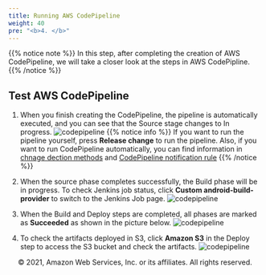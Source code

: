 ```yaml
---
title: Running AWS CodePipeline
weight: 40
pre: "<b>4. </b>"
---
```


{{% notice note %}}
In this step, after completing the creation of AWS CodePipeline, we will take a closer look at the steps in AWS CodePipline.
{{% /notice %}}

## Test AWS CodePipeline

1. When you finish creating the CodePipeline, the pipeline is automatically executed, and you can see that the Source stage changes to In progress.
![codepipeline](/images/execution/initialexecution.png)
{{% notice info %}}
If you want to run the pipeline yourself, press **Release change** to run the pipeline. Also, if you want to run CodePipeline automatically, you can find information in [chnage dection methods](https://docs.aws.amazon.com/codepipeline/latest/userguide/pipelines-about-starting.html#change-detection-methods) and   [CodePipeline notification rule](https://docs.aws.amazon.com/dtconsole/latest/userguide/getting-started-pipeline.html)
{{% /notice %}}

2. When the source phase completes successfully, the Build phase will be in progress. To check Jenkins job status, click **Custom android-build-provider** to switch to the Jenkins Job page.
![codepipeline](/images/execution/jenkins.png)

3. When the Build and Deploy steps are completed, all phases are marked as **Succeeded** as shown in the picture below.
![codepipeline](/images/execution/pipeline.png)

4. To check the artifacts deployed in S3, click **Amazon S3** in the Deploy step to access the S3 bucket and check the artifacts.
![codepipeline](/images/execution/s3.png)

<!--앞으로 해야할일
AMI로 설치과정을 간단하게 만들기,
Mac instance가 나오면 ios빌드까지 추가하기
test 환경으로 자동으로 artifacts가 입력되고 알림보내기(aws device farm)
-->
<p align="center">
© 2021, Amazon Web Services, Inc. or its affiliates. All rights reserved.
</p>


